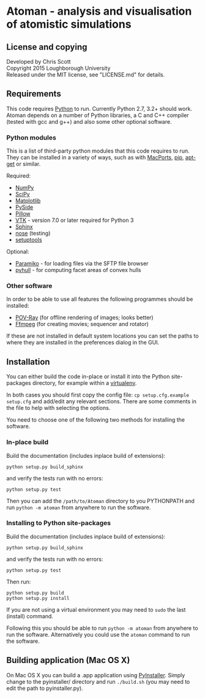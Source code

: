 # Atoman - analysis and visualisation of atomistic simulations

## License and copying

Developed by Chris Scott  
Copyright 2015 Loughborough University  
Released under the MIT license, see "LICENSE.md" for details.  

## Requirements

This code requires [Python](http://www.python.org) to run. Currently Python 2.7, 3.2+ should work. Atoman
depends on a number of Python libraries, a C and C++ compiler (tested with gcc and g++) and also some other optional
software.

### Python modules

This is a list of third-party python modules that this code requires to run.  They can be installed
in a variety of ways, such as with [MacPorts](http://www.macports.org/),
[pip](https://pypi.python.org/pypi/pip),
[apt-get](http://en.wikipedia.org/wiki/Advanced_Packaging_Tool) or similar.

Required:

* [NumPy](http://www.numpy.org/)
* [SciPy](http://www.scipy.org/)
* [Matplotlib](http://matplotlib.org/)
* [PySide](https://pypi.python.org/pypi/PySide)
* [Pillow](https://pillow.readthedocs.org/)
* [VTK](http://www.vtk.org/) - version 7.0 or later required for Python 3
* [Sphinx](http://sphinx-doc.org/)
* [nose](https://nose.readthedocs.org/en/latest/) (testing)
* [setuptools](https://pypi.python.org/pypi/setuptools)

Optional:

* [Paramiko](http://www.paramiko.org/) - for loading files via the SFTP file browser
* [pyhull](http://pythonhosted.org/pyhull/) - for computing facet areas of convex hulls

### Other software

In order to be able to use all features the following programmes should be installed:

*   [POV-Ray](http://www.povray.org/) (for offline rendering of images; looks better)
*   [Ffmpeg](https://www.ffmpeg.org/) (for creating movies; sequencer and rotator)

If these are not installed in default system locations you can set the paths to where they are
installed in the preferences dialog in the GUI.

## Installation

You can either build the code in-place or install it into the Python site-packages directory, for
example within a [virtualenv](http://virtualenv.readthedocs.org/en/latest/).

In both cases you should first copy the config file: `cp setup.cfg.example setup.cfg` and add/edit
any relevant sections. There are some comments in the file to help with selecting the options.

You need to choose one of the following two methods for installing the software.

### In-place build

Build the documentation (includes inplace build of extensions):

```
python setup.py build_sphinx
```

and verify the tests run with no errors:

```
python setup.py test
```

Then you can add the `/path/to/Atoman` directory to you PYTHONPATH and run `python -m atoman`
from anywhere to run the software.

### Installing to Python site-packages

Build the documentation (includes inplace build of extensions):

```
python setup.py build_sphinx
```

and verify the tests run with no errors:

```
python setup.py test
```

Then run:

```
python setup.py build
python setup.py install
```

If you are not using a virtual environment you may need to `sudo` the last (install) command.

Following this you should be able to run `python -m atoman` from anywhere to run the software.
Alternatively you could use the `atoman` command to run the software.

## Building application (Mac OS X)

On Mac OS X you can build a .app application using [PyInstaller](http://www.pyinstaller.org/).
Simply change to the pyinstaller/ directory and run `./build.sh` (you may need to edit the path to
pyinstaller.py).
